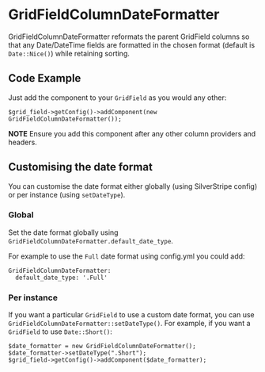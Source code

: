 # GridFieldColumnDateFormatter

GridFieldColumnDateFormatter reformats the parent GridField columns so that
any Date/DateTime fields are formatted in the chosen format (default is 
`Date::Nice()`) while retaining sorting.

## Code Example

Just add the component to your `GridField` as you would any other:

	$grid_field->getConfig()->addComponent(new GridFieldColumnDateFormatter());

**NOTE** Ensure you add this component after any other column providers and
headers.

## Customising the date format

You can customise the date format either globally (using SilverStripe config) or
per instance (using `setDateType`).

### Global

Set the date format globally using `GridFieldColumnDateFormatter.default_date_type`.

For example to use the `Full` date format using config.yml you could add:

    GridFieldColumnDateFormatter:
      default_date_type: '.Full'

### Per instance

If you want a particular `GridField` to use a custom date format, you can use
`GridFieldColumnDateFormatter::setDateType()`. For example, if you want a `GridField`
to use `Date::Short()`:


    $date_formatter = new GridFieldColumnDateFormatter();
    $date_formatter->setDateType(".Short");
	$grid_field->getConfig()->addComponent($date_formatter);